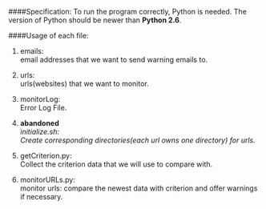 ####Specification:
To run the program correctly, Python is needed.
The version of Python should be newer than **Python 2.6**.

####Usage of each file:
1. emails:<br>
email addresses that we want to send warning emails to.

2. urls:<br>
urls(websites) that we want to monitor.

3. monitorLog:<br>
Error Log File.

4. **abandoned**<br>
_initialize.sh:<br>
Create corresponding directories(each url owns one directory) for urls._

5. getCriterion.py:<br>
Collect the criterion data that we will use to compare with.

6. monitorURLs.py:<br>
monitor urls: compare the newest data with criterion and offer warnings if necessary.

